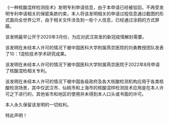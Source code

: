 《一种核酸混样检测技术》发明专利申请信息，由于本申请已经被驳回，不再受发明专利申请相关的保密条款约束，本人将该发明相关的申请过程信息通过截图的形式面向全世界公开，由于相关文件涉及到一些个人信息，已经通过涂鸦的方式屏蔽。

  该发明最早公开于2020年3月份，为应对武汉突发的新冠疫情解封需要。
 
  该发明在未经本人许可的情况下被中国医科大学附属燕京医院的刘勇教授团队发表了10：1混检技术学术研究成果。

该发明在未经本人许可的情况下被中国医科大学附属燕京医院于2022年8月申请了核酸混检相关专利。

该发明在未经本人许可的情况下被中国各级政府及各大核酸检测机构应用于各类核酸检测场景，其中仅武汉市、仙桃市和上海市的核酸混样检测技术应用是在本人许可之下进行的，其他省市和地区的使用并未得到本人口头或书面的许可。

本人永久保留该发明的一切权利。

特此声明！
